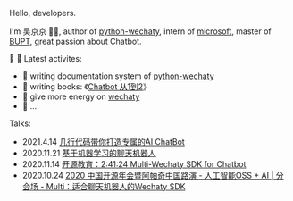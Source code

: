 Hello, developers.

I'm 吴京京 👨‍💻, author of [python-wechaty](https://github.com/wechaty/python-wechaty), intern of [microsoft](http://github.com/microsoft/), master of [BUPT](https://www.bupt.edu.cn/), great passion about Chatbot.

🎃 🎃 Latest activites:

- 📄 writing documentation system of [python-wechaty](https://python-wechaty.readthedocs.io/)
- 📖 writing books: 《[Chatbot 从1到2](https://github.com/wechaty/chatbot-1-to-2)》
- 👐 give more energy on [wechaty](https://github.com/wechaty/wechaty)
- 🦈 ...

Talks:

- 2021.4.14 [几行代码带你打造专属的AI ChatBot](https://www.bilibili.com/video/BV16U4y1h7dc)
- 2020.11.21 [基于机器学习的聊天机器人](https://ng-china.org/#speakers)
- 2020.11.14 [开源教育：2:41:24 Multi-Wechaty SDK for Chatbot](https://wx.vzan.com/live/tvchat-425619793#/)
- 2020.10.24 [2020 中国开源年会暨阿帕奇中国路演 - 人工智能OSS + AI | 分会场 - Multi：适合聊天机器人的Wechaty SDK](https://segmentfault.com/area/coscon-2020)
